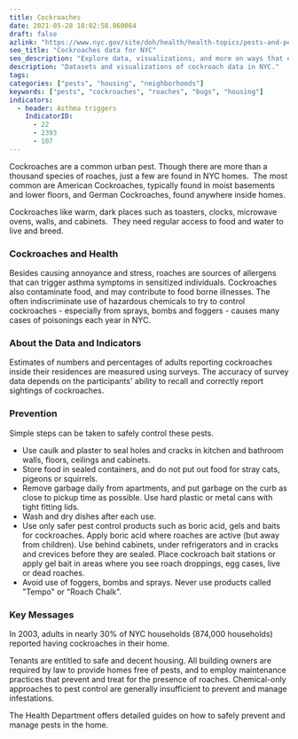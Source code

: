 ```yaml
---
title: Cockroaches
date: 2021-05-28 18:02:58.860064
draft: false
azlink: "https://www.nyc.gov/site/doh/health/health-topics/pests-and-pesticides.page"
seo_title: "Cockroaches data for NYC"
seo_description: "Explore data, visualizations, and more on ways that environments shape health in New York City's neighborhoods."
description: "Datasets and visualizations of cockroach data in NYC."
tags:
categories: ["pests", "housing", "neighborhoods"]
keywords: ["pests", "cockroaches", "roaches", "bugs", "housing"]
indicators:
  - header: Asthma triggers
    IndicatorID:
      - 22
      - 2393
      - 107
---
```


Cockroaches are a common urban pest. Though there are more than a thousand species of roaches, just a few are found in NYC homes.  The most common are American Cockroaches, typically found in moist basements and lower floors, and German Cockroaches, found anywhere inside homes.

Cockroaches like warm, dark places such as toasters, clocks, microwave ovens, walls, and cabinets.  They need regular access to food and water to live and breed.

### Cockroaches and Health

Besides causing annoyance and stress, roaches are sources of allergens that can trigger asthma symptoms in sensitized individuals. Cockroaches also contaminate food, and may contribute to food borne illnesses. The often indiscriminate use of hazardous chemicals to try to control cockroaches - especially from sprays, bombs and foggers - causes many cases of poisonings each year in NYC.

### About the Data and Indicators

Estimates of numbers and percentages of adults reporting cockroaches inside their residences are measured using surveys. The accuracy of survey data depends on the participants' ability to recall and correctly report sightings of cockroaches.

### Prevention

Simple steps can be taken to safely control these pests.

- Use caulk and plaster to seal holes and cracks in kitchen and bathroom walls, floors, ceilings and cabinets.
- Store food in sealed containers, and do not put out food for stray cats, pigeons or squirrels.
- Remove garbage daily from apartments, and put garbage on the curb as close to pickup time as possible. Use hard plastic or metal cans with tight fitting lids.
- Wash and dry dishes after each use.
- Use only safer pest control products such as boric acid, gels and baits for cockroaches. Apply boric acid where roaches are active (but away from children). Use behind cabinets, under refrigerators and in cracks and crevices before they are sealed. Place cockroach bait stations or apply gel bait in areas where you see roach droppings, egg cases, live or dead roaches.
- Avoid use of foggers, bombs and sprays. Never use products called "Tempo" or "Roach Chalk".

### Key Messages

In 2003, adults in nearly 30% of NYC households (874,000 households) reported having cockroaches in their home.

Tenants are entitled to safe and decent housing. All building owners are required by law to provide homes free of pests, and to employ maintenance practices that prevent and treat for the presence of roaches. Chemical-only approaches to pest control are generally insufficient to prevent and manage infestations.

The Health Department offers detailed guides on how to safely prevent and manage pests in the home.
